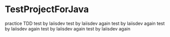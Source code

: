# TestProjectForJava
practice TDD
test by laiisdev
test by laiisdev again
test by laiisdev again
test by laiisdev again
test by laiisdev again
test by laiisdev again


